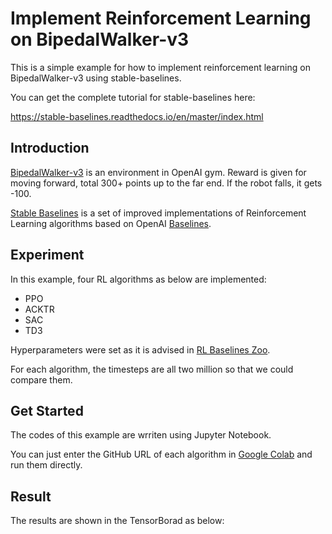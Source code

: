 # Implement Reinforcement Learning on BipedalWalker-v3
This is a simple example for how to implement reinforcement learning on BipedalWalker-v3 using stable-baselines.

You can get the complete tutorial for stable-baselines here:

https://stable-baselines.readthedocs.io/en/master/index.html


## Introduction
[BipedalWalker-v3](https://gym.openai.com/envs/BipedalWalker-v2/) is an environment in OpenAI gym. Reward is given for moving forward, total 300+ points up to the far end. If the robot falls, it gets -100.

[Stable Baselines](https://github.com/hill-a/stable-baselines) is a set of improved implementations of Reinforcement Learning algorithms based on OpenAI [Baselines](https://github.com/openai/baselines).


## Experiment
In this example, four RL algorithms as below are implemented:
- PPO
- ACKTR
- SAC
- TD3

Hyperparameters were set as it is advised in [RL Baselines Zoo](https://github.com/araffin/rl-baselines-zoo).

For each algorithm, the timesteps are all two million so that we could compare them.


## Get Started
The codes of this example are wrriten using Jupyter Notebook.

You can just enter the GitHub URL of each algorithm in [Google Colab](https://colab.research.google.com/) and run them directly.


## Result
The results are shown in the TensorBorad as below:

